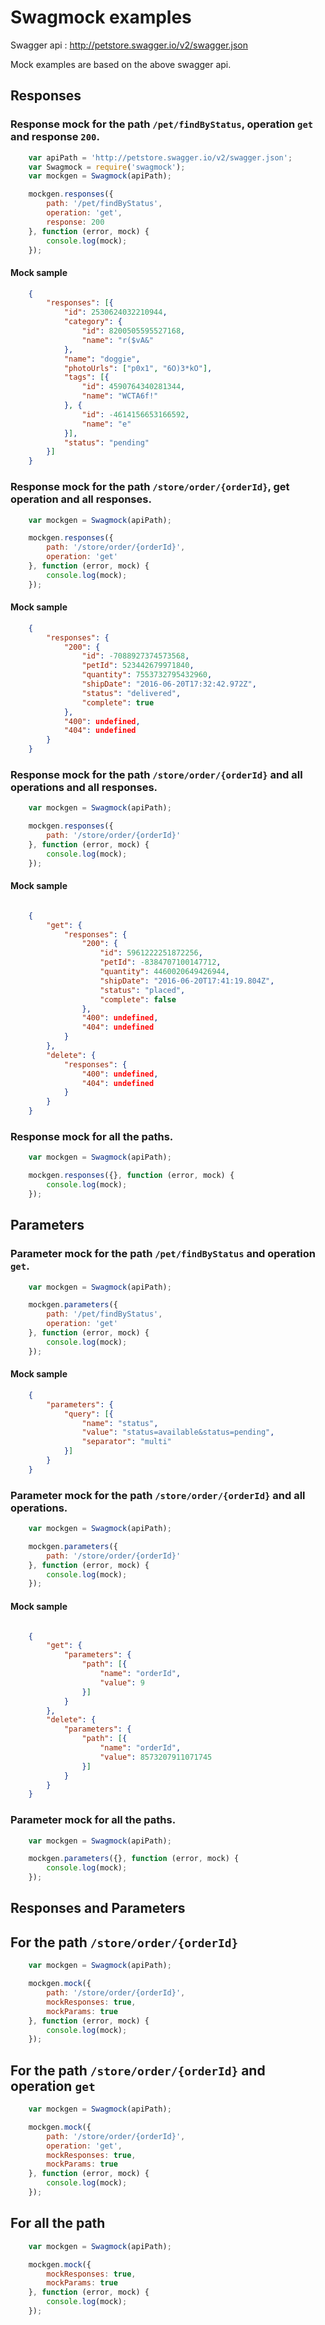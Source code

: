 # Swagmock examples

Swagger api : http://petstore.swagger.io/v2/swagger.json

Mock examples are based on the above swagger api.

## Responses

### Response mock for the path `/pet/findByStatus`, operation `get` and response `200`.

```javascript
    var apiPath = 'http://petstore.swagger.io/v2/swagger.json';
    var Swagmock = require('swagmock');
    var mockgen = Swagmock(apiPath);

    mockgen.responses({
        path: '/pet/findByStatus',
        operation: 'get',
        response: 200
    }, function (error, mock) {
        console.log(mock);    
    });
```
#### Mock sample

```json
    {
        "responses": [{
            "id": 2530624032210944,
            "category": {
                "id": 8200505595527168,
                "name": "r($vA&"
            },
            "name": "doggie",
            "photoUrls": ["p0x1", "6O)3*kO"],
            "tags": [{
                "id": 4590764340281344,
                "name": "WCTA6f!"
            }, {
                "id": -4614156653166592,
                "name": "e"
            }],
            "status": "pending"
        }]
    }
```

### Response mock for the path `/store/order/{orderId}`, get operation and all responses.

```javascript
    var mockgen = Swagmock(apiPath);

    mockgen.responses({
        path: '/store/order/{orderId}',
        operation: 'get'
    }, function (error, mock) {
        console.log(mock);
    });
```

#### Mock sample

```json
    {
        "responses": {
            "200": {
                "id": -7088927374573568,
                "petId": 523442679971840,
                "quantity": 7553732795432960,
                "shipDate": "2016-06-20T17:32:42.972Z",
                "status": "delivered",
                "complete": true
            },
            "400": undefined,
            "404": undefined
        }
    }

```
### Response mock for the path `/store/order/{orderId}` and all operations and all responses.

```javascript
    var mockgen = Swagmock(apiPath);

    mockgen.responses({
        path: '/store/order/{orderId}'
    }, function (error, mock) {
        console.log(mock);
    });
```

#### Mock sample

```json

    {
        "get": {
            "responses": {
                "200": {
                    "id": 5961222251872256,
                    "petId": -8384707100147712,
                    "quantity": 4460020649426944,
                    "shipDate": "2016-06-20T17:41:19.804Z",
                    "status": "placed",
                    "complete": false
                },
                "400": undefined,
                "404": undefined
            }
        },
        "delete": {
            "responses": {
                "400": undefined,
                "404": undefined
            }
        }
    }

```

### Response mock for all the paths.

```javascript
    var mockgen = Swagmock(apiPath);

    mockgen.responses({}, function (error, mock) {
        console.log(mock);
    });
```
## Parameters

### Parameter mock for the path `/pet/findByStatus` and operation `get`.

```javascript
    var mockgen = Swagmock(apiPath);

    mockgen.parameters({
        path: '/pet/findByStatus',
        operation: 'get'
    }, function (error, mock) {
        console.log(mock);    
    });
```
#### Mock sample

```json
    {
        "parameters": {
            "query": [{
                "name": "status",
                "value": "status=available&status=pending",
                "separator": "multi"
            }]
        }
    }
```

### Parameter mock for the path `/store/order/{orderId}` and all operations.

```javascript
    var mockgen = Swagmock(apiPath);

    mockgen.parameters({
        path: '/store/order/{orderId}'
    }, function (error, mock) {
        console.log(mock);
    });
```

#### Mock sample

```json

    {
        "get": {
            "parameters": {
                "path": [{
                    "name": "orderId",
                    "value": 9
                }]
            }
        },
        "delete": {
            "parameters": {
                "path": [{
                    "name": "orderId",
                    "value": 8573207911071745
                }]
            }
        }
    }

```
### Parameter mock for all the paths.

```javascript
    var mockgen = Swagmock(apiPath);

    mockgen.parameters({}, function (error, mock) {
        console.log(mock);
    });
```

## Responses and Parameters

## For the path `/store/order/{orderId}`

```javascript
    var mockgen = Swagmock(apiPath);

    mockgen.mock({
        path: '/store/order/{orderId}',
        mockResponses: true,
        mockParams: true
    }, function (error, mock) {
        console.log(mock);
    });
```

## For the path `/store/order/{orderId}` and operation `get`

```javascript
    var mockgen = Swagmock(apiPath);

    mockgen.mock({
        path: '/store/order/{orderId}',
        operation: 'get',
        mockResponses: true,
        mockParams: true
    }, function (error, mock) {
        console.log(mock);
    });
```

## For all the path

```javascript
    var mockgen = Swagmock(apiPath);

    mockgen.mock({
        mockResponses: true,
        mockParams: true
    }, function (error, mock) {
        console.log(mock);
    });
```
